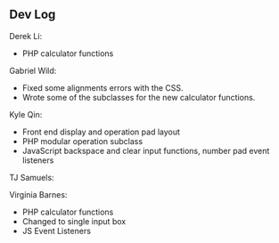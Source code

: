 ## Dev Log

Derek Li:
- PHP calculator functions

Gabriel Wild:
- Fixed some alignments errors with the CSS.
- Wrote some of the subclasses for the new calculator functions.

Kyle Qin:
- Front end display and operation pad layout
- PHP modular operation subclass
- JavaScript backspace and clear input functions, number pad event listeners

TJ Samuels:

Virginia Barnes:
- PHP calculator functions
- Changed to single input box
- JS Event Listeners
